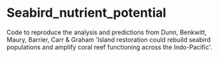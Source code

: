 # Seabird_nutrient_potential
Code to reproduce the analysis and predictions from Dunn, Benkwitt, Maury, Barrier, Carr & Graham 'Island restoration could rebuild seabird populations and amplify coral reef functioning across the Indo-Pacific'.
